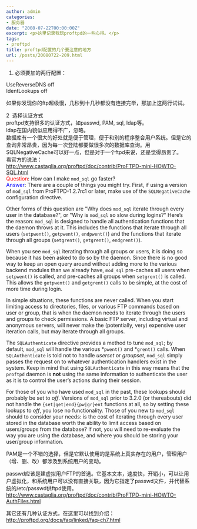 ```yaml
---
author: admin
categories:
- 服务器
date: "2008-07-22T00:00:00Z"
excerpt: <p>这里记录我玩proftpd的一些心得。</p>
tags:
- proftpd
title: proftpd配置的几个要注意的地方
url: /posts/20080722-209.html
---
```

1. 必须要加的两行配置：

UseReverseDNS off  
IdentLookups off

如果你发现你的ftp超级慢，几秒到十几秒都没有连接完毕，那加上这两行试试。

2&nbsp; 选择认证方式  
proftpd支持很多的认证方式，如passwd, PAM, sql, ldap等。  
ldap在国内貌似应用得不广，忽略。  
数据库有一个很大的好处就是便于管理，便于和别的程序整合用户系统。但是它的查询非常昂贵，因为每一次登陆都要做很多次的数据库查询。用SQLNegativeCache可以好一点，但是对于一个ftpd来说，还是觉得昂贵了。  
看官方的说法：  
[http://www.castaglia.org/proftpd/doc/contrib/ProFTPD-mini-HOWTO-SQL.html ][1]  
<font color="red">Question</font>: How can I make `mod_sql` go faster?  
<font color="blue">Answer</font>: There are a couple of things you might try. First, if using a version of `mod_sql` from ProFTPD-1.2.7rc1 or later, make use of the `SQLNegativeCache` configuration directive.

Other forms of this question are "Why does `mod_sql` iterate through every user in the database?", or "Why is `mod_sql` so slow during logins?" Here&#8217;s the reason: `mod_sql` is designed to handle all authentication functions that the daemon throws at it. This includes the functions that iterate through all users (`setpwent()`, `getpwent()`, `endpwent()`) and the functions that iterate through all groups (`setgrent()`, `getgrent()`, `endgrent()`).

When you see `mod_sql` iterating through all groups or users, it is doing so because it has been asked to do so by the daemon. Since there is no good way to keep an open query around without adding more to the various backend modules than we already have, `mod_sql` pre-caches all users when `setpwent()` is called, and pre-caches all groups when `setgrent()` is called. This allows the `getpwent()` and `getgrent()` calls to be simple, at the cost of more time during login.

In simple situations, these functions are never called. When you start limiting access to directories, files, or various FTP commands based on user or group, that is when the daemon needs to iterate through the users and groups to check permissions. A basic FTP server, including virtual and anonymous servers, will never make the (potentially, very) expensive user iteration calls, but may iterate through all groups.

The `SQLAuthenticate` directive provides a method to tune `mod_sql`; by default, `mod_sql` will handle the various *`pwent()` and *`grent()` calls. When `SQLAuthenticate` is told not to handle *userset* or *groupset*, `mod_sql` simply passes the request on to whatever authentication handlers exist in the system. Keep in mind that using `SQLAuthenticate` in this way means that the `proftpd` daemon is **not** using the same information to authenticate the user as it is to control the user&#8217;s actions during their session.

For those of you who have used `mod_sql` in the past, these lookups should probably be set to *off*. Versions of `mod_sql` prior to 3.2.0 (or thereabouts) did not handle the `{set|get|end}{pw|gr}ent` functions at all, so by setting these lookups to *off*, you lose no functionality. Those of you new to `mod_sql` should to consider your needs: is the cost of iterating through every user stored in the database worth the ability to limit access based on users/groups from the database? If not, you will need to re-evaluate the way you are using the database, and where you should be storing your user/group information.

PAM是一个不错的选择，但是它默认使用的是系统上真实存在的用户，管理用户（增、删、改）都涉及到系统用户的变动。

passwd应该是建虚拟用户FTP的首选。它基本文本，速度快，开销小，可以让用户虚拟化，和系统用户可以没有直接关联，因为它指定了passwd文件，并代替系统的/etc/passwd供ftpd使用。<http://www.castaglia.org/proftpd/doc/contrib/ProFTPD-mini-HOWTO-AuthFiles.html>

其它还有几种认证方式，在这里可以找到介绍：<http://proftpd.org/docs/faq/linked/faq-ch7.html>

 [1]: http://www.castaglia.org/proftpd/doc/contrib/ProFTPD-mini-HOWTO-SQL.html